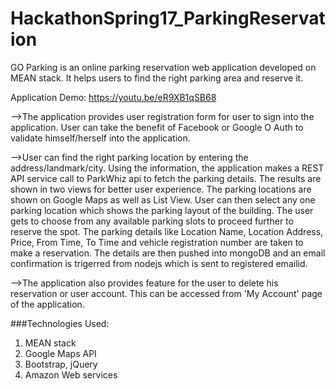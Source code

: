 # HackathonSpring17_ParkingReservation

GO Parking is an online parking reservation web application developed on MEAN stack. It helps users to find the right parking area and reserve it.

Application Demo: https://youtu.be/eR9XB1qSB68

-->The application provides user registration form for user to sign into the application. User can take the benefit of Facebook or Google O Auth to validate himself/herself into the application. 

-->User can find the right parking location by entering the address/landmark/city. Using the information, the application makes a REST API service call to ParkWhiz api to fetch the parking details.  The results are shown in two views for better user experience. The parking locations are shown on Google Maps as well as List View. User can then select any one parking location which shows the parking layout of the building.  The user gets to choose from any available parking slots to proceed further to reserve the spot. The parking details like Location Name, Location Address, Price, From Time, To Time and vehicle registration number are taken to make a reservation.  The details are then pushed into mongoDB and an email confirmation is trigerred from nodejs which is sent to registered emailid. 

-->The application also provides feature for the user to delete his reservation or user account. This can be accessed from 'My Account' page of the application.  

###Technologies Used:  
1. MEAN stack 
2. Google Maps API 
3. Bootstrap, jQuery 
4. Amazon Web services
